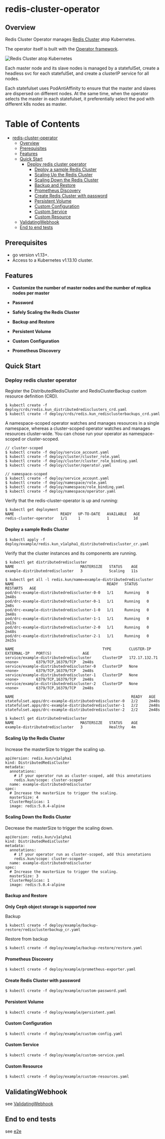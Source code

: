 # redis-cluster-operator

## Overview

Redis Cluster Operator manages [Redis Cluster](https://redis.io/topics/cluster-spec) atop Kubernetes.

The operator itself is built with the [Operator framework](https://github.com/operator-framework/operator-sdk).

![Redis Cluster atop Kubernetes](/static/redis-cluster.png)

Each master node and its slave nodes is managed by a statefulSet, create a headless svc for each statefulSet,
and create a clusterIP service for all nodes.

Each statefulset uses PodAntiAffinity to ensure that the master and slaves are dispersed on different nodes.
At the same time, when the operator selects the master in each statefulset, it preferentially select the pod
with different k8s nodes as master.

Table of Contents
=================

   * [redis-cluster-operator](#redis-cluster-operator)
      * [Overview](#overview)
      * [Prerequisites](#prerequisites)
      * [Features](#features)
      * [Quick Start](#quick-start)
         * [Deploy redis cluster operator](#deploy-redis-cluster-operator)
            * [Deploy a sample Redis Cluster](#deploy-a-sample-redis-cluster)
            * [Scaling Up the Redis Cluster](#scaling-up-the-redis-cluster)
            * [Scaling Down the Redis Cluster](#scaling-down-the-redis-cluster)
            * [Backup and Restore](#backup-and-restore)
            * [Prometheus Discovery](#prometheus-discovery)
            * [Create Redis Cluster with password](#create-redis-cluster-with-password)
            * [Persistent Volume](#persistent-volume)
            * [Custom Configuration](#custom-configuration)
            * [Custom Service](#custom-service)
            * [Custom Resource](#custom-resource)
      * [ValidatingWebhook](#validatingwebhook)
      * [End to end tests](#end-to-end-tests)

## Prerequisites

* go version v1.13+.
* Access to a Kubernetes v1.13.10 cluster.

## Features

- __Customize the number of master nodes and the number of replica nodes per master__

- __Password__

- __Safely Scaling the Redis Cluster__

- __Backup and Restore__

- __Persistent Volume__

- __Custom Configuration__

- __Prometheus Discovery__

## Quick Start

### Deploy redis cluster operator

Register the DistributedRedisCluster and RedisClusterBackup custom resource definition (CRD).
```
$ kubectl create -f deploy/crds/redis.kun_distributedredisclusters_crd.yaml
$ kubectl create -f deploy/crds/redis.kun_redisclusterbackups_crd.yaml
```

A namespace-scoped operator watches and manages resources in a single namespace, whereas a cluster-scoped operator watches and manages resources cluster-wide.
You can chose run your operator as namespace-scoped or cluster-scoped.
```
// cluster-scoped
$ kubectl create -f deploy/service_account.yaml
$ kubectl create -f deploy/cluster/cluster_role.yaml
$ kubectl create -f deploy/cluster/cluster_role_binding.yaml
$ kubectl create -f deploy/cluster/operator.yaml

// namespace-scoped
$ kubectl create -f deploy/service_account.yaml
$ kubectl create -f deploy/namespace/role.yaml
$ kubectl create -f deploy/namespace/role_binding.yaml
$ kubectl create -f deploy/namespace/operator.yaml
```

Verify that the redis-cluster-operator is up and running:
```
$ kubectl get deployment
NAME                     READY   UP-TO-DATE   AVAILABLE   AGE
redis-cluster-operator   1/1     1            1           1d
```

#### Deploy a sample Redis Cluster

```
$ kubectl apply -f deploy/example/redis.kun_v1alpha1_distributedrediscluster_cr.yaml
```

Verify that the cluster instances and its components are running.
```
$ kubectl get distributedrediscluster
NAME                              MASTERSIZE   STATUS    AGE
example-distributedrediscluster   3            Scaling   11s

$ kubectl get all -l redis.kun/name=example-distributedrediscluster
NAME                                          READY   STATUS    RESTARTS   AGE
pod/drc-example-distributedrediscluster-0-0   1/1     Running   0          2m48s
pod/drc-example-distributedrediscluster-0-1   1/1     Running   0          2m8s
pod/drc-example-distributedrediscluster-1-0   1/1     Running   0          2m48s
pod/drc-example-distributedrediscluster-1-1   1/1     Running   0          2m13s
pod/drc-example-distributedrediscluster-2-0   1/1     Running   0          2m48s
pod/drc-example-distributedrediscluster-2-1   1/1     Running   0          2m15s

NAME                                        TYPE        CLUSTER-IP      EXTERNAL-IP   PORT(S)              AGE
service/example-distributedrediscluster     ClusterIP   172.17.132.71   <none>        6379/TCP,16379/TCP   2m48s
service/example-distributedrediscluster-0   ClusterIP   None            <none>        6379/TCP,16379/TCP   2m48s
service/example-distributedrediscluster-1   ClusterIP   None            <none>        6379/TCP,16379/TCP   2m48s
service/example-distributedrediscluster-2   ClusterIP   None            <none>        6379/TCP,16379/TCP   2m48s

NAME                                                     READY   AGE
statefulset.apps/drc-example-distributedrediscluster-0   2/2     2m48s
statefulset.apps/drc-example-distributedrediscluster-1   2/2     2m48s
statefulset.apps/drc-example-distributedrediscluster-2   2/2     2m48s

$ kubectl get distributedrediscluster
NAME                              MASTERSIZE   STATUS    AGE
example-distributedrediscluster   3            Healthy   4m
```

#### Scaling Up the Redis Cluster

Increase the masterSize to trigger the scaling up.

```
apiVersion: redis.kun/v1alpha1
kind: DistributedRedisCluster
metadata:
  annotations:
    # if your operator run as cluster-scoped, add this annotations
    redis.kun/scope: cluster-scoped
  name: example-distributedrediscluster
spec:
  # Increase the masterSize to trigger the scaling.
  masterSize: 4
  ClusterReplicas: 1
  image: redis:5.0.4-alpine
```

#### Scaling Down the Redis Cluster

Decrease the masterSize to trigger the scaling down.

```
apiVersion: redis.kun/v1alpha1
kind: DistributedRedisCluster
metadata:
  annotations:
    # if your operator run as cluster-scoped, add this annotations
    redis.kun/scope: cluster-scoped
  name: example-distributedrediscluster
spec:
  # Increase the masterSize to trigger the scaling.
  masterSize: 3
  ClusterReplicas: 1
  image: redis:5.0.4-alpine
```

#### Backup and Restore

**Only Ceph object storage is supported now**

Backup
```
$ kubectl create -f deploy/example/backup-restore/redisclusterbackup_cr.yaml
```

Restore from backup
```
$ kubectl create -f deploy/example/backup-restore/restore.yaml
```

#### Prometheus Discovery

```
$ kubectl create -f deploy/example/prometheus-exporter.yaml
```

#### Create Redis Cluster with password

```
$ kubectl create -f deploy/example/custom-password.yaml
```

#### Persistent Volume

```
$ kubectl create -f deploy/example/persistent.yaml
```

#### Custom Configuration

```
$ kubectl create -f deploy/example/custom-config.yaml
```

#### Custom Service

```
$ kubectl create -f deploy/example/custom-service.yaml
```

#### Custom Resource

```
$ kubectl create -f deploy/example/custom-resources.yaml
```

## ValidatingWebhook

see [ValidatingWebhook](/hack/webhook/README.md)

## End to end tests

see [e2e](/test/e2e/README.md)
